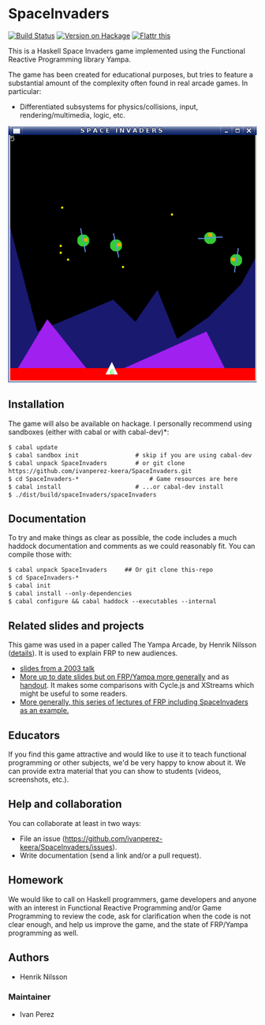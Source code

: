 # SpaceInvaders

[![Build Status](https://travis-ci.org/ivanperez-keera/SpaceInvaders.svg?branch=master)](https://travis-ci.org/ivanperez-keera/SpaceInvaders)
[![Version on Hackage](https://img.shields.io/hackage/v/SpaceInvaders.svg)](https://hackage.haskell.org/package/SpaceInvaders)
[![Flattr this](http://api.flattr.com/button/flattr-badge-large.png "Flattr This!")](https://flattr.com/submit/auto?user_id=ivanperez-keera&url=https://github.com/ivanperez-keera/SpaceInvaders&title=SpaceInvaders&language=&tags=github&category=software)

This is a Haskell Space Invaders game implemented using the Functional
Reactive Programming library Yampa.

The game has been created for educational purposes, but tries to feature a
substantial amount of the complexity often found in real arcade games. In
particular:

* Differentiated subsystems for physics/collisions, input,
  rendering/multimedia, logic, etc.

![SpaceInvaders on Debian](screenshots/debian.png?raw=true)

## Installation

The game will also be available on hackage. I personally recommend using sandboxes (either with cabal or with cabal-dev)*:

```
$ cabal update
$ cabal sandbox init                # skip if you are using cabal-dev
$ cabal unpack SpaceInvaders        # or git clone https://github.com/ivanperez-keera/SpaceInvaders.git
$ cd SpaceInvaders-*                    # Game resources are here
$ cabal install                     # ...or cabal-dev install
$ ./dist/build/spaceInvaders/spaceInvaders
```
 
## Documentation

To try and make things as clear as possible, the code includes a much haddock
documentation and comments as we could reasonably fit. You can compile those with:

```
$ cabal unpack SpaceInvaders     ## Or git clone this-repo
$ cd SpaceInvaders-*
$ cabal init
$ cabal install --only-dependencies
$ cabal configure && cabal haddock --executables --internal
```

## Related slides and projects

This game was used in a paper called The Yampa Arcade, by Henrik Nilsson ([details](http://www.cs.nott.ac.uk/~psznhn/papers.html#hw2003)). It is used to explain FRP to new audiences.
* [slides from a 2003 talk](http://www.cs.nott.ac.uk/~psznhn/Talks/HW2003-YampaArcade.pdf)
* [More up to date slides but on FRP/Yampa more generally](   http://www.cs.nott.ac.uk/~psznhn/Talks/7digital-July2016-IntroductionToFRPAndYampaThroughGamesAndMusic.pdf) and as [handout](   http://www.cs.nott.ac.uk/~psznhn/Talks/7digital-July2016-IntroductionToFRPAndYampaThroughGamesAndMusic-4up.pdf). It makes some comparisons with Cycle.js and XStreams which might
    be useful to some readers.
* [More generally, this series of lectures of FRP including SpaceInvaders as an example.](http://www.cs.nott.ac.uk/~psznhn/ITU-FRP2010/ITU-FRP2010.html)

## Educators

If you find this game attractive and would like to use it to teach functional
programming or other subjects, we'd be very happy to know about it. We can
provide extra material that you can show to students (videos, screenshots,
etc.).

## Help and collaboration

You can collaborate at least in two ways:

* File an issue (https://github.com/ivanperez-keera/SpaceInvaders/issues).
* Write documentation (send a link and/or a pull request).

## Homework

We would like to call on Haskell programmers, game developers and anyone with
an interest in Functional Reactive Programming and/or Game Programming to
review the code, ask for clarification when the code is not clear enough, and
help us improve the game, and the state of FRP/Yampa programming as well.

## Authors

* Henrik Nilsson

### Maintainer

* Ivan Perez
